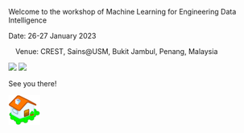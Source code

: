 Welcome to the workshop of
Machine Learning for Engineering Data Intelligence

Date: 26-27 January 2023

&emsp;Venue: CREST, Sains@USM, Bukit Jambul, Penang, Malaysia

![](https://user-images.githubusercontent.com/6356054/180654775-c05b9103-a546-4026-b885-0b7f1eef433c.png) ![](https://user-images.githubusercontent.com/6356054/180654784-a4b1ec0c-9c3e-4ae3-9d6f-1881f05d6188.jpg) 

See you there!


[![](https://github.com/choojun/2023workshop/raw/master/webimages/home.png)](https://github.com/choojun/2023workshop/wiki) 
